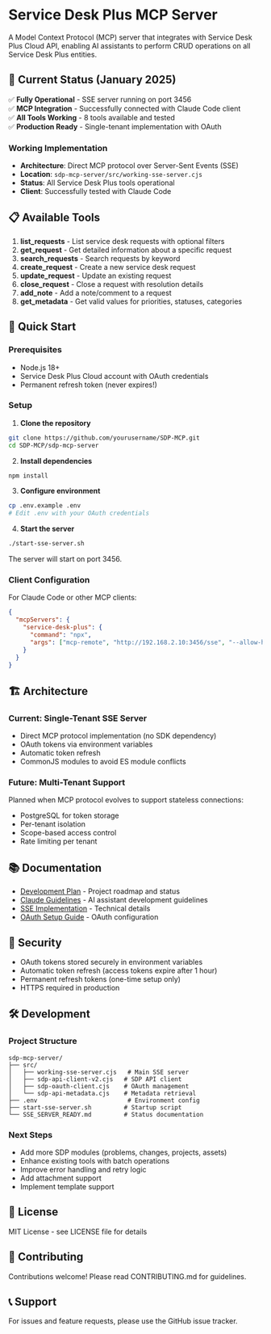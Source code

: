 # Service Desk Plus MCP Server

A Model Context Protocol (MCP) server that integrates with Service Desk Plus Cloud API, enabling AI assistants to perform CRUD operations on all Service Desk Plus entities.

## 🚀 Current Status (January 2025)

✅ **Fully Operational** - SSE server running on port 3456  
✅ **MCP Integration** - Successfully connected with Claude Code client  
✅ **All Tools Working** - 8 tools available and tested  
✅ **Production Ready** - Single-tenant implementation with OAuth

### Working Implementation
- **Architecture**: Direct MCP protocol over Server-Sent Events (SSE)
- **Location**: `sdp-mcp-server/src/working-sse-server.cjs`
- **Status**: All Service Desk Plus tools operational
- **Client**: Successfully tested with Claude Code

## 📋 Available Tools

1. **list_requests** - List service desk requests with optional filters
2. **get_request** - Get detailed information about a specific request
3. **search_requests** - Search requests by keyword
4. **create_request** - Create a new service desk request
5. **update_request** - Update an existing request
6. **close_request** - Close a request with resolution details
7. **add_note** - Add a note/comment to a request
8. **get_metadata** - Get valid values for priorities, statuses, categories

## 🔧 Quick Start

### Prerequisites
- Node.js 18+
- Service Desk Plus Cloud account with OAuth credentials
- Permanent refresh token (never expires!)

### Setup

1. **Clone the repository**
```bash
git clone https://github.com/yourusername/SDP-MCP.git
cd SDP-MCP/sdp-mcp-server
```

2. **Install dependencies**
```bash
npm install
```

3. **Configure environment**
```bash
cp .env.example .env
# Edit .env with your OAuth credentials
```

4. **Start the server**
```bash
./start-sse-server.sh
```

The server will start on port 3456.

### Client Configuration

For Claude Code or other MCP clients:

```json
{
  "mcpServers": {
    "service-desk-plus": {
      "command": "npx",
      "args": ["mcp-remote", "http://192.168.2.10:3456/sse", "--allow-http"]
    }
  }
}
```

## 🏗️ Architecture

### Current: Single-Tenant SSE Server
- Direct MCP protocol implementation (no SDK dependency)
- OAuth tokens via environment variables
- Automatic token refresh
- CommonJS modules to avoid ES module conflicts

### Future: Multi-Tenant Support
Planned when MCP protocol evolves to support stateless connections:
- PostgreSQL for token storage
- Per-tenant isolation
- Scope-based access control
- Rate limiting per tenant

## 📚 Documentation

- [Development Plan](DEVELOPMENT_PLAN.md) - Project roadmap and status
- [Claude Guidelines](CLAUDE.md) - AI assistant development guidelines
- [SSE Implementation](example/knowledge/service-desk-plus-sse-implementation.md) - Technical details
- [OAuth Setup Guide](sdp-mcp-server/docs/OAUTH_SETUP_GUIDE.md) - OAuth configuration

## 🔐 Security

- OAuth tokens stored securely in environment variables
- Automatic token refresh (access tokens expire after 1 hour)
- Permanent refresh tokens (one-time setup only)
- HTTPS required in production

## 🛠️ Development

### Project Structure
```
sdp-mcp-server/
├── src/
│   ├── working-sse-server.cjs   # Main SSE server
│   ├── sdp-api-client-v2.cjs   # SDP API client
│   ├── sdp-oauth-client.cjs    # OAuth management
│   └── sdp-api-metadata.cjs    # Metadata retrieval
├── .env                         # Environment config
├── start-sse-server.sh         # Startup script
└── SSE_SERVER_READY.md         # Status documentation
```

### Next Steps
- Add more SDP modules (problems, changes, projects, assets)
- Enhance existing tools with batch operations
- Improve error handling and retry logic
- Add attachment support
- Implement template support

## 📝 License

MIT License - see LICENSE file for details

## 🤝 Contributing

Contributions welcome! Please read CONTRIBUTING.md for guidelines.

## 📞 Support

For issues and feature requests, please use the GitHub issue tracker.